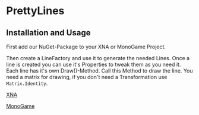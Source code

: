 # PrettyLines

## Installation and Usage

First add our NuGet-Package to your XNA or MonoGame Project.

Then create a LineFactory and use it to generate the needed Lines.
Once a line is created you can use it's Properties to tweak them as you need it.
Each line has it's own Draw()-Method. Call this Method to draw the line.
You need a matrix for drawing, if you don't need a Transformation use `Matrix.Identity`.

[XNA](https://www.nuget.org/packages/DMXControlProjects.PrettyLinesXNA/)

[MonoGame](https://www.nuget.org/packages/DMXControlProjects.PrettyLinesMG/)